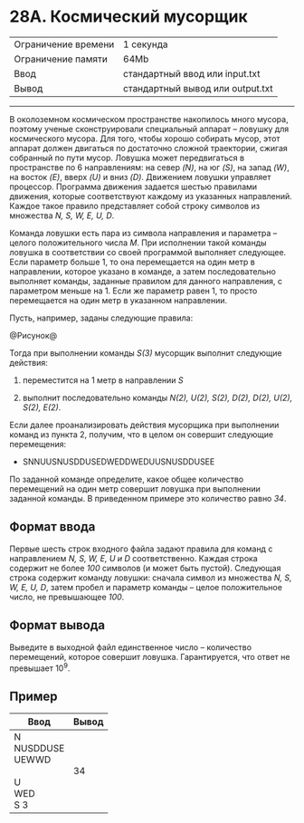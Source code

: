 # 28A. Космический мусорщик

<table>
  <tr>
  	<td>Ограничение времени</td>
  	<td>1 секунда</td>
  </tr>
  <tr>
  	<td>Ограничение памяти</td>
  	<td>64Mb</td>
  </tr>
  <tr>
  	<td>Ввод</td>
  	<td>стандартный ввод или input.txt</td>
  </tr>
  <tr>
  	<td>Вывод</td>
  	<td>стандартный вывод или output.txt</td>
  </tr>
</table>

---
В околоземном космическом пространстве накопилось много мусора, поэтому ученые сконструировали специальный аппарат – ловушку для космического мусора. Для того, чтобы хорошо собирать мусор, этот аппарат должен двигаться по достаточно сложной траектории, сжигая собранный по пути мусор. Ловушка может передвигаться в пространстве по 6 направлениям: на север *(N)*, на юг *(S)*, на запад *(W)*, на восток *(E)*, вверх *(U)* и вниз *(D)*. Движением ловушки управляет процессор. Программа движения задается шестью правилами движения, которые соответствуют каждому из указанных направлений. Каждое такое правило представляет собой строку символов из множества *N, S, W, E, U, D*.

Команда ловушки есть пара из символа направления и параметра – целого положительного числа *M*. При исполнении такой команды ловушка в соответствии со своей программой выполняет следующее. Если параметр больше 1, то она перемещается на один метр в направлении, которое указано в команде, а затем последовательно выполняет команды, заданные правилом для данного направления, с параметром меньше на 1. Если же параметр равен 1, то просто перемещается на один метр в указанном направлении.

Пусть, например, заданы следующие правила:

@Рисунок@

Тогда при выполнении команды *S(3)* мусорщик выполнит следующие действия:

1. переместится на 1 метр в направлении *S*

2. выполнит последовательно команды *N(2), U(2), S(2), D(2), D(2), U(2), S(2), E(2)*.

Если далее проанализировать действия мусорщика при выполнении команд из пункта 2, получим, что в целом он совершит следующие перемещения:

* SNNUUSNUSDDUSEDWEDDWEDUUSNUSDDUSEE

По заданной команде определите, какое общее количество перемещений на один метр совершит ловушка при выполнении заданной команды. В приведенном примере это количество равно *34*.

## Формат ввода

Первые шесть строк входного файла задают правила для команд с направлением *N, S, W, E, U и D* соответственно. Каждая строка содержит не более *100* символов (и может быть пустой). Следующая строка содержит команду ловушки: сначала символ из множества *N, S, W, E, U, D*, затем пробел и параметр команды – целое положительное число, не превышающее *100*.

## Формат вывода

Выведите в выходной файл единственное число – количество перемещений, которое совершит ловушка. Гарантируется, что ответ не превышает 10<sup>9</sup>.

## Пример

|Ввод|Вывод|
|---|---|
|N<br>NUSDDUSE<br>UEWWD<br><br>U<br>WED<br>S 3|34|
